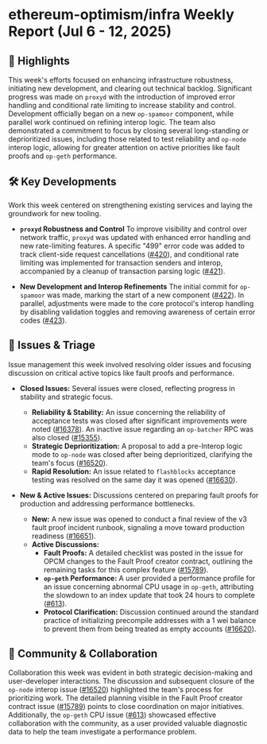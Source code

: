 # ethereum-optimism/infra Weekly Report (Jul 6 - 12, 2025)

## 🚀 Highlights
This week's efforts focused on enhancing infrastructure robustness, initiating new development, and clearing out technical backlog. Significant progress was made on `proxyd` with the introduction of improved error handling and conditional rate limiting to increase stability and control. Development officially began on a new `op-spamoor` component, while parallel work continued on refining interop logic. The team also demonstrated a commitment to focus by closing several long-standing or deprioritized issues, including those related to test reliability and `op-node` interop logic, allowing for greater attention on active priorities like fault proofs and `op-geth` performance.

## 🛠️ Key Developments
Work this week centered on strengthening existing services and laying the groundwork for new tooling.

- **`proxyd` Robustness and Control**
  To improve visibility and control over network traffic, `proxyd` was updated with enhanced error handling and new rate-limiting features. A specific "499" error code was added to track client-side request cancellations ([#420](https://github.com/ethereum-optimism/infra/pull/420)), and conditional rate limiting was implemented for transaction senders and interop, accompanied by a cleanup of transaction parsing logic ([#421](https://github.com/ethereum-optimism/infra/pull/421)).

- **New Development and Interop Refinements**
  The initial commit for `op-spamoor` was made, marking the start of a new component ([#422](https://github.com/ethereum-optimism/infra/pull/422)). In parallel, adjustments were made to the core protocol's interop handling by disabling validation toggles and removing awareness of certain error codes ([#423](https://github.com/ethereum-optimism/infra/pull/423)).

## 🐛 Issues & Triage
Issue management this week involved resolving older issues and focusing discussion on critical active topics like fault proofs and performance.

- **Closed Issues:**
  Several issues were closed, reflecting progress in stability and strategic focus.
    - **Reliability & Stability:** An issue concerning the reliability of acceptance tests was closed after significant improvements were noted ([#16378](https://github.com/ethereum-optimism/infra/issues/16378)). An inactive issue regarding an `op-batcher` RPC was also closed ([#15355](https://github.com/ethereum-optimism/infra/issues/15355)).
    - **Strategic Deprioritization:** A proposal to add a pre-Interop logic mode to `op-node` was closed after being deprioritized, clarifying the team's focus ([#16520](https://github.com/ethereum-optimism/infra/issues/16520)).
    - **Rapid Resolution:** An issue related to `flashblocks` acceptance testing was resolved on the same day it was opened ([#16630](https://github.com/ethereum-optimism/infra/issues/16630)).

- **New & Active Issues:**
  Discussions centered on preparing fault proofs for production and addressing performance bottlenecks.
    - **New:** A new issue was opened to conduct a final review of the v3 fault proof incident runbook, signaling a move toward production readiness ([#16651](https://github.com/ethereum-optimism/infra/issues/16651)).
    - **Active Discussions:**
        - **Fault Proofs:** A detailed checklist was posted in the issue for OPCM changes to the Fault Proof creator contract, outlining the remaining tasks for this complex feature ([#15789](https://github.com/ethereum-optimism/infra/issues/15789)).
        - **`op-geth` Performance:** A user provided a performance profile for an issue concerning abnormal CPU usage in `op-geth`, attributing the slowdown to an index update that took 24 hours to complete ([#613](https://github.com/ethereum-optimism/infra/issues/613)).
        - **Protocol Clarification:** Discussion continued around the standard practice of initializing precompile addresses with a 1 wei balance to prevent them from being treated as empty accounts ([#16620](https://github.com/ethereum-optimism/infra/issues/16620)).

## 💬 Community & Collaboration
Collaboration this week was evident in both strategic decision-making and user-developer interactions. The discussion and subsequent closure of the `op-node` interop issue ([#16520](https://github.com/ethereum-optimism/infra/issues/16520)) highlighted the team's process for prioritizing work. The detailed planning visible in the Fault Proof creator contract issue ([#15789](https://github.com/ethereum-optimism/infra/issues/15789)) points to close coordination on major initiatives. Additionally, the `op-geth` CPU issue ([#613](https://github.com/ethereum-optimism/infra/issues/613)) showcased effective collaboration with the community, as a user provided valuable diagnostic data to help the team investigate a performance problem.